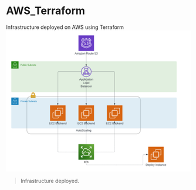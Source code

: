 # AWS_Terraform
Infrastructure deployed on AWS using Terraform
![](imagen1.png)

> Infrastructure deployed.
